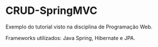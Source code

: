 # CRUD-SpringMVC
Exemplo do tutorial visto na disciplina de Programação Web.

Frameworks utilizados: Java Spring, Hibernate e JPA.
